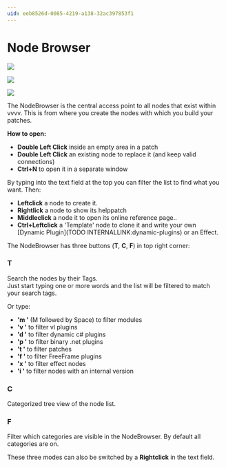 ```yaml
---
uid: eeb8526d-0085-4219-a138-32ac397853f1
---
```


# Node Browser


![](~/img/vvvv_NodeBrowser.png "")  

![](~/img/vvvv_NodeBrowser2.png "")  

![](~/img/vvvv_NodeBrowser3.png "")  



The NodeBrowser is the central access point to all nodes that exist within vvvv. This is from where you create the nodes with which you build your patches.   

**How to open:**  
* **Double Left Click** inside an empty area in a patch  
* **Double Left Click** an existing node to replace it (and keep valid connections)  
* **Ctrl+N** to open it in a separate window  

By typing into the text field at the top you can filter the list to find what you want. Then:  

* **Leftclick** a node to create it.  
* **Rightlick** a node to show its helppatch  
* **Middleclick** a node it to open its online reference page..  
* **Ctrl+Leftclick** a 'Template' node to clone it and write your own [Dynamic Plugin](TODO INTERNALLINK:dynamic-plugins) or an Effect.  

The NodeBrowser has three buttons (**T**, **C**, **F**) in top right corner:  

### T
Search the nodes by their Tags.  
Just start typing one or more words and the list will be filtered to match your search tags.   

Or type:  

* **'m '** (M followed by Space) to filter modules  
* **'v '** to filter vl plugins  
* **'d '** to filter dynamic c# plugins  
* **'p '** to filter binary .net plugins  
* **'t '** to filter patches  
* **'f '** to filter FreeFrame plugins  
* **'x '** to filter effect nodes  
* **'i '** to filter nodes with an internal version  

### C
Categorized tree view of the node list.  

### F
Filter which categories are visible in the NodeBrowser. By default all categories are on.  

These three modes can also be switched by a **Rightclick** in the text field.  



